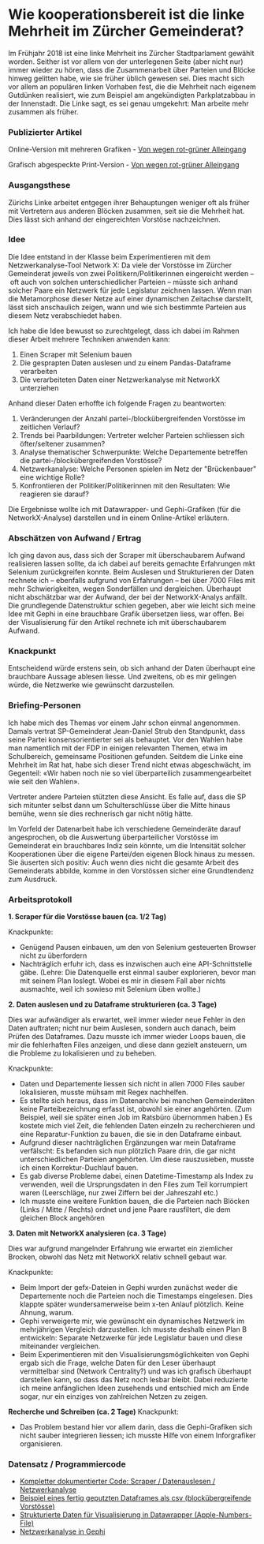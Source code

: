 # Wie kooperationsbereit ist die linke Mehrheit im Zürcher Gemeinderat?

Im Frühjahr 2018 ist eine linke Mehrheit ins Zürcher Stadtparlament gewählt worden. Seither ist vor allem von der unterlegenen Seite (aber nicht nur) immer wieder zu hören, dass die Zusammenarbeit über Parteien und Blöcke hinweg gelitten habe, wie sie früher üblich gewesen sei. Dies macht sich vor allem an populären linken Vorhaben fest, die die Mehrheit nach eigenem Gutdünken realisiert, wie zum Beispiel am angekündigten Parkplatzabbau in der Innenstadt. Die Linke sagt, es sei genau umgekehrt: Man arbeite mehr zusammen als früher. 

### Publizierter Artikel
Online-Version mit mehreren Grafiken - [Von wegen rot-grüner Alleingang](http://www.tagesanzeiger.ch/zuerich/region/von-wegen-rotgruener-alleingang/story/20271652)

Grafisch abgespeckte Print-Version - [Von wegen rot-grüner Alleingang](https://github.com/Supermarius/cas-ddj-hub/blob/master/Projekte/GR_Netzwerkanalyse_final/ta_20200205_0_0_17.pdf)

### Ausgangsthese

Zürichs Linke arbeitet entgegen ihrer Behauptungen weniger oft als früher mit Vertretern aus anderen Blöcken zusammen, seit sie die Mehrheit hat. Dies lässt sich anhand der eingereichten Vorstöse nachzeichnen.

### Idee

Die Idee entstand in der Klasse beim Experimentieren mit dem Netzwerkanalyse-Tool Network X: Da viele der Vorstösse im Zürcher Gemeinderat jeweils von zwei Politikern/Politikerinnen eingereicht werden – oft auch von solchen unterschiedlicher Parteien – müsste sich anhand solcher Paare ein Netzwerk für jede Legislatur zeichnen lassen. Wenn man die Metamorphose dieser Netze auf einer dynamischen Zeitachse darstellt, lässt sich anschaulich zeigen, wann und wie sich bestimmte Parteien aus diesem Netz verabschiedet haben. 

Ich habe die Idee bewusst so zurechtgelegt, dass ich dabei im Rahmen dieser Arbeit mehrere Techniken anwenden kann:
1. Einen Scraper mit Selenium bauen
2. Die gesprapten Daten auslesen und zu einem Pandas-Dataframe verarbeiten
3. Die verarbeiteten Daten einer Netzwerkanalyse mit NetworkX unterziehen

Anhand dieser Daten erhoffte ich folgende Fragen zu beantworten:
1. Veränderungen der Anzahl partei-/blockübergreifenden Vorstösse im zeitlichen Verlauf?
2. Trends bei Paarbildungen: Vertreter welcher Parteien schliessen sich öfter/seltener zusammen?
3. Analyse thematischer Schwerpunkte: Welche Departemente betreffen die partei-/blockübergreifenden Vorstösse?
4. Netzwerkanalyse: Welche Personen spielen im Netz der "Brückenbauer" eine wichtige Rolle?
5. Konfrontieren der Politiker/Politikerinnen mit den Resultaten: Wie reagieren sie darauf?

Die Ergebnisse wollte ich mit Datawrapper- und Gephi-Grafiken (für die NetworkX-Analyse) darstellen und in einem Online-Artikel erläutern. 

### Abschätzen von Aufwand / Ertrag

Ich ging davon aus, dass sich der Scraper mit überschaubarem Aufwand realisieren lassen sollte, da ich dabei auf bereits gemachte Erfahrungen mkt Selenium zurückgreifen konnte. Beim Auslesen und Strukturieren der Daten rechnete ich – ebenfalls aufgrund von Erfahrungen – bei über 7000 Files mit mehr Schwierigkeiten, wegen Sonderfällen und dergleichen. Überhaupt nicht abschätzbar war der Aufwand, der bei der NetworkX-Analys anfällt. Die grundlegende Datenstruktur schien gegeben, aber wie leicht sich meine Idee mit Gephi in eine brauchbare Grafik übersetzen liess, war offen. Bei der Visualisierung für den Artikel rechnete ich mit überschaubarem Aufwand.

### Knackpunkt

Entscheidend würde erstens sein, ob sich anhand der Daten überhaupt eine brauchbare Aussage ablesen liesse. Und zweitens, ob es mir gelingen würde, die Netzwerke wie gewünscht darzustellen.

### Briefing-Personen

Ich habe mich des Themas vor einem Jahr schon einmal angenommen. Damals vertrat SP-Gemeinderat Jean-Daniel Strub den Standpunkt, dass seine Partei konsensorientierter sei als behauptet. Vor den Wahlen habe man namentlich mit der FDP in einigen relevanten Themen, etwa im Schulbereich, gemeinsame Positionen gefunden. Seitdem die Linke eine Mehrheit im Rat hat, habe sich dieser Trend nicht etwas abgeschwächt, im Gegenteil: «Wir haben noch nie so viel überparteilich zusammengearbeitet wie seit den Wahlen».

Vertreter andere Parteien stützten diese Ansicht. Es falle  auf, dass die SP sich mitunter selbst dann um Schulterschlüsse über die Mitte hinaus bemühe, wenn sie dies rechnerisch gar nicht nötig hätte. 

Im Vorfeld der Datenarbeit habe ich verschiedene Gemeinderäte darauf angesprochen, ob die Auswertung überparteilicher Vorstösse im Gemeinderat ein brauchbares Indiz sein könnte, um die Intensität solcher Kooperationen über die eigene Partei/den eigenen Block hinaus zu messen. Sie äuserten sich positiv: Auch wenn dies nicht die gesamte Arbeit des Gemeinderats abbilde, komme in den Vorstössen sicher eine Grundtendenz zum Ausdruck.


### Arbeitsprotokoll

**1. Scraper für die Vorstösse bauen (ca. 1/2 Tag)**

Knackpunkte: 
- Genügend Pausen einbauen, um den von Selenium gesteuerten Browser nicht zu überfordern
- Nachträglich erfuhr ich, dass es inzwischen auch eine API-Schnittstelle gäbe. (Lehre: Die Datenquelle erst einmal sauber explorieren, bevor man mit seinem Plan loslegt. Wobei es mir in diesem Fall aber nichts ausmachte, weil ich sowieso mit Selenium üben wollte.)

**2. Daten auslesen und zu Dataframe strukturieren (ca. 3 Tage)**

Dies war aufwändiger als erwartet, weil immer wieder neue Fehler in den Daten auftraten; nicht nur beim Auslesen, sondern auch danach, beim Prüfen des Dataframes. Dazu musste ich immer wieder Loops bauen, die mir die fehlerhaften Files anzeigen, und diese dann gezielt ansteuern, um die Probleme zu lokalisieren und zu beheben.

Knackpunkte:
- Daten und Departemente liessen sich nicht in allen 7000 Files sauber lokalisieren, musste mühsam mit Regex nachhelfen.
- Es stellte sich heraus, dass im Datenarchiv bei manchen Gemeinderäten keine Parteibezeichnung erfasst ist, obwohl sie einer angehörten. (Zum Beispiel, weil sie später einen Job im Ratsbüro übernommen haben.) Es kostete mich viel Zeit, die fehlenden Daten einzeln zu recherchieren und eine Reparatur-Funktion zu bauen, die sie in den Dataframe einbaut.
- Aufgrund dieser nachträglichen Ergänzungen war mein Dataframe verfälscht: Es befanden sich nun plötzlich Paare drin, die gar nicht unterschiedlichen Parteien angehörten. Um diese rauszusieben, musste ich einen Korrektur-Duchlauf bauen.
- Es gab diverse Probleme dabei, einen Datetime-Timestamp als Index zu verwenden, weil die Ursprungsdaten in den Files zum Teil korrumpiert waren (Leerschläge, nur zwei Ziffern bei der Jahreszahl etc.)
- Ich musste eine weitere Funktion bauen, die die Parteien nach Blöcken (Links / Mitte / Rechts) ordnet und jene Paare rausfiltert, die dem gleichen Block angehören

**3. Daten mit NetworkX analysieren (ca. 3 Tage)**

Dies war aufgrund mangelnder Erfahrung wie erwartet ein ziemlicher Brocken, obwohl das Netz mit NetworkX relativ schnell gebaut war.

Knackpunkte:
- Beim Import der gefx-Dateien in Gephi wurden zunächst weder die Departemente noch die Parteien noch die Timestamps eingelesen. Dies klappte später wundersamerweise beim x-ten Anlauf plötzlich. Keine Ahnung, warum.
- Gephi verweigerte mir, wie gewünscht ein dynamisches Netzwerk im mehrjährigen Vergleich darzustellen. Ich musste deshalb einen Plan B entwickeln: Separate Netzwerke für jede Legislatur bauen und diese miteinander vergleichen.
- Beim Experimentieren mit den Visualisierungsmöglichkeiten von Gephi ergab sich die Frage, welche Daten für den Leser überhaupt vermittelbar sind (Network Centrality?) und was ich grafisch überhaupt darstellen kann, so dass das Netz noch lesbar bleibt. Dabei reduzierte ich meine anfänglichen Ideen zusehends und entschied mich am Ende sogar, nur ein einziges von zahlreichen Netzen zu zeigen.

**Recherche und Schreiben (ca. 2 Tage)**
Knackpunkt:
- Das Problem bestand hier vor allem darin, dass die Gephi-Grafiken sich nicht sauber integrieren liessen; ich musste Hilfe von einem Inforgrafiker organisieren. 


### Datensatz / Programmiercode
- [Kompletter dokumentierter Code: Scraper / Datenauslesen / Netzwerkanalyse](http://localhost:8888/notebooks/Documents/maz-datenjournalismus/cas-ddj-hub/Projekte/GR_Netzwerkanalyse_final/Code_Komplett.ipynb)
- [Beispiel eines fertig geputzten Dataframes als csv (blockübergreifende Vorstösse)](https://github.com/Supermarius/cas-ddj-hub/blob/master/Projekte/GR_Netzwerkanalyse_final/Dataframe_bereinigt_blockuebergreifend.csv)
- [Strukturierte Daten für Visualisierung in Datawrapper (Apple-Numbers-File)](https://github.com/Supermarius/cas-ddj-hub/blob/master/Projekte/GR_Netzwerkanalyse_final/Aufbereitet%20f%C3%BCr%20Datawrapper.numbers)
- [Netzwerkanalyse in Gephi](https://github.com/Supermarius/cas-ddj-hub/blob/master/Projekte/GR_Netzwerkanalyse_final/gemeinderat.gephi)